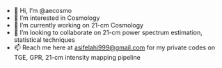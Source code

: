 - 👋 Hi, I’m @aecosmo
- 👀 I’m interested in Cosmology
- 🌱 I’m currently working on 21-cm Cosmology
- 💞️ I’m looking to collaborate on 21-cm power spectrum estimation, statistical techniques
- 📫 Reach me here at asifelahi999@gmail.com for my private codes on TGE, GPR, 21-cm intensity mapping pipeline

<!---
aecosmo/aecosmo is a ✨ special ✨ repository because its `README.md` (this file) appears on your GitHub profile.
You can click the Preview link to take a look at your changes.
--->
